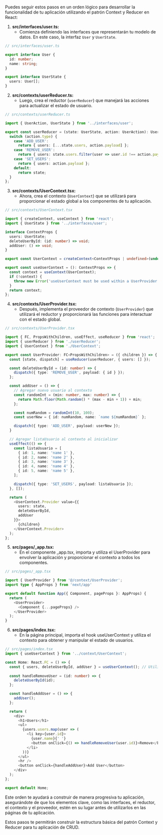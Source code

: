 Puedes seguir estos pasos en un orden lógico para desarrollar la funcionalidad de tu aplicación utilizando el patrón Context y Reducer en React:

1. **src/interfaces/user.ts:**
   - Comienza definiendo las interfaces que representarán tu modelo de datos. En este caso, la interfaz `User` y `UserState`.

```typescript
// src/interfaces/user.ts

export interface User {
  id: number;
  name: string;
}

export interface UserState {
  users: User[];
}
```

2. **src/contexts/userReducer.ts:**
   - Luego, crea el reductor (`userReducer`) que manejará las acciones para actualizar el estado de usuario.

```typescript
// src/contexts/userReducer.ts

import { UserAction, UserState } from '../interfaces/user';

export const userReducer = (state: UserState, action: UserAction): UserState => {
  switch (action.type) {
    case 'ADD_USER':
      return { users: [...state.users, action.payload] };
    case 'REMOVE_USER':
      return { users: state.users.filter(user => user.id !== action.payload.id) };
    case 'SET_USERS':
      return { users: action.payload };
    default:
      return state;
  }
};
```

3. **src/contexts/UserContext.tsx:**
   - Ahora, crea el contexto (`UserContext`) que se utilizará para proporcionar el estado global a los componentes de tu aplicación.

```typescript
// src/contexts/UserContext.tsx

import { createContext, useContext } from 'react';
import { UserState } from '../interfaces/user';

interface ContextProps {
  users: UserState;
  deleteUserById: (id: number) => void;
  addUser: () => void;
}

export const UserContext = createContext<ContextProps | undefined>(undefined);

export const useUserContext = (): ContextProps => {
  const context = useContext(UserContext);
  if (!context) {
    throw new Error('useUserContext must be used within a UserProvider');
  }
  return context;
};
```

4. **src/contexts/UserProvider.tsx:**
   - Después, implementa el proveedor de contexto (`UserProvider`) que utilizará el reductor y proporcionará las funciones para interactuar con el estado global.

```typescript
// src/contexts/UserProvider.tsx

import { FC, PropsWithChildren, useEffect, useReducer } from 'react';
import { userReducer } from './userReducer';
import { UserContext } from './UserContext';

export const UserProvider: FC<PropsWithChildren> = ({ children }) => {
  const [state, dispatch] = useReducer(userReducer, { users: [] });

  const deleteUserById = (id: number) => {
    dispatch({ type: 'REMOVE_USER', payload: { id } });
  };

  const addUser = () => {
    // Agregar nuevo usuario al contexto
    const randomInt = (min: number, max: number) => {
      return Math.floor(Math.random() * (max - min + 1)) + min;
    };

    const numRandom = randomInt(10, 100);
    const userNew = { id: numRandom, name: `name ${numRandom}` };

    dispatch({ type: 'ADD_USER', payload: userNew });
  }

  // Agregar listaUsuario al contexto al inicializar
  useEffect(() => {
    const listaUsuario = [
      { id: 1, name: 'name 1' },
      { id: 2, name: 'name 2' },
      { id: 3, name: 'name 3' },
      { id: 4, name: 'name 4' },
      { id: 5, name: 'name 5' },
    ];

    dispatch({ type: 'SET_USERS', payload: listaUsuario });
  }, []);

  return (
    <UserContext.Provider value={{
      users: state,
      deleteUserById,
      addUser
    }}>
      {children}
    </UserContext.Provider>
  );
};
```

5. **src/pages/_app.tsx:**
   - En el componente _app.tsx, importa y utiliza el UserProvider para envolver la aplicación y proporcionar el contexto a todos los componentes.

```typescript
// src/pages/_app.tsx

import { UserProvider } from '@/context/UserProvider';
import type { AppProps } from 'next/app'

export default function App({ Component, pageProps }: AppProps) {
  return (
    <UserProvider>
      <Component {...pageProps} />
    </UserProvider>
  );
}
```

6. **src/pages/index.tsx:**
   - En la página principal, importa el hook useUserContext y utiliza el contexto para obtener y manipular el estado de usuarios.

```typescript
// src/pages/index.tsx
import { useUserContext } from '../context/UserContext';

const Home: React.FC = () => {
  const { users, deleteUserById, addUser } = useUserContext(); // Utilizamos el hook para acceder al contexto
  
  const handleRemoveUser = (id: number) => {
    deleteUserById(id);
  };

  const handleAddUser = () => {
    addUser();
  };

  return (
    <div>
      <h1>Users</h1>
      <ul>
        {users.users.map(user => (
          <li key={user.id}>
            {user.name}{' '}
            <button onClick={() => handleRemoveUser(user.id)}>Remove</button>
          </li>
        ))}
      </ul>
      <hr />
      <button onClick={handleAddUser}>Add User</button>
    </div>
  );
};

export default Home;

```

Este orden te ayudará a construir de manera progresiva tu aplicación, asegurándote de que los elementos clave, como las interfaces, el reductor, el contexto y el proveedor, estén en su lugar antes de utilizarlos en las páginas de tu aplicación.

Estos pasos te permitirán construir la estructura básica del patrón Context y Reducer para tu aplicación de CRUD.